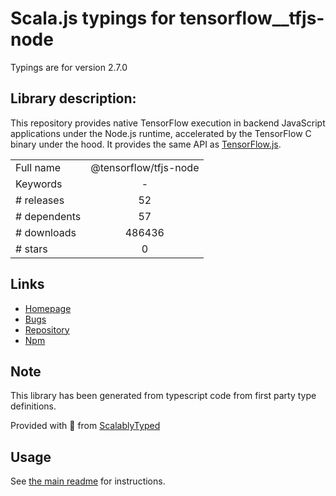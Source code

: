 
# Scala.js typings for tensorflow__tfjs-node

Typings are for version 2.7.0

## Library description:
This repository provides native TensorFlow execution in backend JavaScript applications under the Node.js runtime, accelerated by the TensorFlow C binary under the hood. It provides the same API as [TensorFlow.js](https://js.tensorflow.org/api/latest/).

|                    |                 |
| ------------------ | :-------------: |
| Full name          | @tensorflow/tfjs-node |
| Keywords           | - |
| # releases         | 52 |
| # dependents       | 57 |
| # downloads        | 486436 |
| # stars            | 0 |

## Links
- [Homepage](https://github.com/tensorflow/tfjs#readme)
- [Bugs](https://github.com/tensorflow/tfjs/issues)
- [Repository](https://github.com/tensorflow/tfjs)
- [Npm](https://www.npmjs.com/package/%40tensorflow%2Ftfjs-node)
    


## Note
This library has been generated from typescript code from first party type definitions.

Provided with :purple_heart: from [ScalablyTyped](https://github.com/oyvindberg/ScalablyTyped)

## Usage
See [the main readme](../../readme.md) for instructions.


